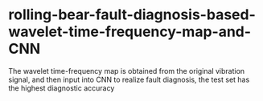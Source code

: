 # rolling-bear-fault-diagnosis-based-wavelet-time-frequency-map-and-CNN
The wavelet time-frequency map is obtained from the original vibration signal, and then input into CNN to realize fault diagnosis, the test set has the highest diagnostic accuracy
